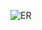 

![ER](https://github.com/taikimurayama/service_name/assets/110758521/8cb0487f-4c75-4d60-a962-86fe51a55796)
